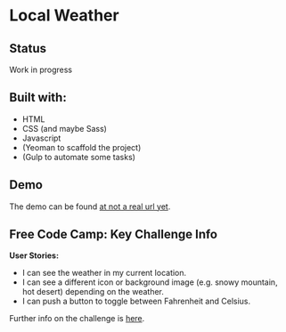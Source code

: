 # Local Weather

## Status
Work in progress

## Built with:
- HTML
- CSS (and maybe Sass)
- Javascript
- (Yeoman to scaffold the project)
- (Gulp to automate some tasks)

## Demo
The demo can be found [at not a real url yet](url).

## Free Code Camp: Key Challenge Info
**User Stories:**

- I can see the weather in my current location.
- I can see a different icon or background image (e.g. snowy mountain, hot desert) depending on the weather.
- I can push a button to toggle between Fahrenheit and Celsius.

Further info on the challenge is [here](https://www.freecodecamp.com/challenges/show-the-local-weather).



